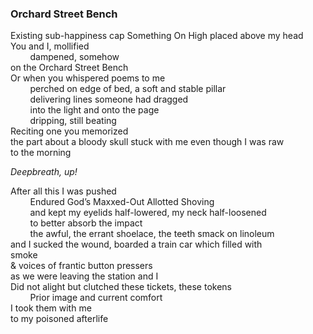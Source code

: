 ### Orchard Street Bench


Existing sub-happiness cap Something On High placed above my head\
You and I, mollified\
&nbsp;&nbsp;&nbsp;&nbsp;&nbsp;&nbsp;&nbsp;&nbsp;dampened, somehow\
on the Orchard Street Bench\
Or when you whispered poems to me\
&nbsp;&nbsp;&nbsp;&nbsp;&nbsp;&nbsp;&nbsp;&nbsp;perched on edge of bed, a soft and stable pillar\
&nbsp;&nbsp;&nbsp;&nbsp;&nbsp;&nbsp;&nbsp;&nbsp;delivering lines someone had dragged\
&nbsp;&nbsp;&nbsp;&nbsp;&nbsp;&nbsp;&nbsp;&nbsp;into the light and onto the page\
&nbsp;&nbsp;&nbsp;&nbsp;&nbsp;&nbsp;&nbsp;&nbsp;dripping, still beating\
Reciting one you memorized\
<span class='link' data-link='chasing.md'>the part about a bloody skull</span> stuck with me even though I was raw\
to the morning

*Deepbreath, up!*

After all this I was pushed\
&nbsp;&nbsp;&nbsp;&nbsp;&nbsp;&nbsp;&nbsp;&nbsp;Endured God’s Maxxed-Out Allotted Shoving\
&nbsp;&nbsp;&nbsp;&nbsp;&nbsp;&nbsp;&nbsp;&nbsp;and kept my eyelids half-lowered, my neck half-loosened\
&nbsp;&nbsp;&nbsp;&nbsp;&nbsp;&nbsp;&nbsp;&nbsp;to better absorb the impact\
&nbsp;&nbsp;&nbsp;&nbsp;&nbsp;&nbsp;&nbsp;&nbsp;the awful, the errant shoelace, the teeth smack on linoleum\
and <span class='link' data-link='red.md'>I sucked the wound</span>, boarded a train car which filled with\
smoke\
& voices of frantic button pressers\
as we were leaving the station and I\
Did not alight but clutched these tickets, these tokens\
&nbsp;&nbsp;&nbsp;&nbsp;&nbsp;&nbsp;&nbsp;&nbsp;Prior image and current comfort\
I took them with me\
to my poisoned afterlife
